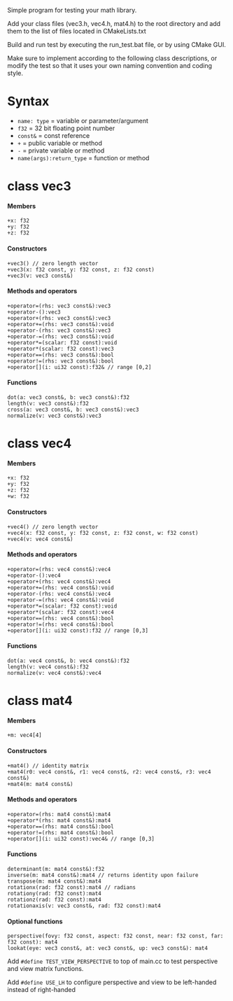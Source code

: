 Simple program for testing your math library.

Add your class files (vec3.h, vec4.h, mat4.h) to the root directory and add them to the list of files located in CMakeLists.txt

Build and run test by executing the run_test.bat file, or by using CMake GUI.

Make sure to implement according to the following class descriptions, or modify the test so that it uses your own naming convention and coding style.

# Syntax
* `name: type` = variable or parameter/argument
* `f32` = 32 bit floating point number
* `const&` = const reference
* `+` = public variable or method
* `-` = private variable or method
* `name(args):return_type` = function or method

# class vec3
#### Members
    +x: f32
    +y: f32
    +z: f32
#### Constructors
    +vec3() // zero length vector
    +vec3(x: f32 const, y: f32 const, z: f32 const)
    +vec3(v: vec3 const&)
#### Methods and operators
    +operator=(rhs: vec3 const&):vec3
    +operator-():vec3
    +operator+(rhs: vec3 const&):vec3
    +operator+=(rhs: vec3 const&):void
    +operator-(rhs: vec3 const&):vec3
    +operator-=(rhs: vec3 const&):void
    +operator*=(scalar: f32 const):void
    +operator*(scalar: f32 const):vec3
    +operator==(rhs: vec3 const&):bool
    +operator!=(rhs: vec3 const&):bool
    +operator[](i: ui32 const):f32& // range [0,2]
#### Functions
    dot(a: vec3 const&, b: vec3 const&):f32
    length(v: vec3 const&):f32
    cross(a: vec3 const&, b: vec3 const&):vec3
    normalize(v: vec3 const&):vec3

# class vec4
#### Members
    +x: f32
    +y: f32
    +z: f32
    +w: f32
#### Constructors
    +vec4() // zero length vector
    +vec4(x: f32 const, y: f32 const, z: f32 const, w: f32 const)
    +vec4(v: vec4 const&)
#### Methods and operators
    +operator=(rhs: vec4 const&):vec4
    +operator-():vec4
    +operator+(rhs: vec4 const&):vec4
    +operator+=(rhs: vec4 const&):void
    +operator-(rhs: vec4 const&):vec4
    +operator-=(rhs: vec4 const&):void
    +operator*=(scalar: f32 const):void
    +operator*(scalar: f32 const):vec4
    +operator==(rhs: vec4 const&):bool
    +operator!=(rhs: vec4 const&):bool
    +operator[](i: ui32 const):f32 // range [0,3]
#### Functions
    dot(a: vec4 const&, b: vec4 const&):f32
    length(v: vec4 const&):f32
    normalize(v: vec4 const&):vec4

# class mat4
#### Members
    +m: vec4[4]
#### Constructors
    +mat4() // identity matrix
    +mat4(r0: vec4 const&, r1: vec4 const&, r2: vec4 const&, r3: vec4 const&)
    +mat4(m: mat4 const&)
#### Methods and operators
    +operator=(rhs: mat4 const&):mat4
    +operator*(rhs: mat4 const&):mat4
    +operator==(rhs: mat4 const&):bool
    +operator!=(rhs: mat4 const&):bool
    +operator[](i: ui32 const):vec4& // range [0,3]
#### Functions
    determinant(m: mat4 const&):f32
    inverse(m: mat4 const&):mat4 // returns identity upon failure
    transpose(m: mat4 const&):mat4
    rotationx(rad: f32 const):mat4 // radians
    rotationy(rad: f32 const):mat4
    rotationz(rad: f32 const):mat4
    rotationaxis(v: vec3 const&, rad: f32 const):mat4
#### Optional functions
    perspective(fovy: f32 const, aspect: f32 const, near: f32 const, far: f32 const): mat4
    lookat(eye: vec3 const&, at: vec3 const&, up: vec3 const&): mat4

Add `#define TEST_VIEW_PERSPECTIVE` to top of main.cc to test perspective and view matrix functions.

Add `#define USE_LH` to configure perspective and view to be left-handed instead of right-handed
